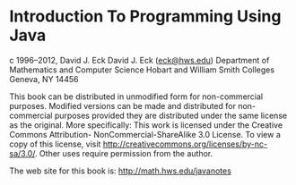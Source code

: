 # Introduction To Programming Using Java

c 1996–2012, David J. Eck
David J. Eck (eck@hws.edu)
Department of Mathematics and Computer Science
Hobart and William Smith Colleges
Geneva, NY 14456

This book can be distributed in unmodified form for non-commercial purposes.
Modified versions can be made and distributed for non-commercial purposes
provided they are distributed under the same license as the original. More
specifically: This work is licensed under the Creative Commons Attribution-
NonCommercial-ShareAlike 3.0 License. To view a copy of this license, visit
http://creativecommons.org/licenses/by-nc-sa/3.0/. Other uses require
permission from the author.

The web site for this book is: http://math.hws.edu/javanotes